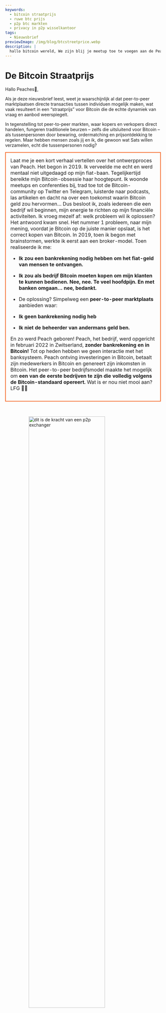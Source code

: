 ```yaml
---
keywords:
  - bitcoin straatprijs
  - ruwe btc prijs
  - p2p btc markten
  - privacy in p2p wisselkantoor
tags:
  - Nieuwsbrief
previewImage: /img/blog/btcstreetprice.webp
description: |
  hallo bitcoin wereld, We zijn blij je meetup toe te voegen aan de Peach Bitcoin app!
---
```


# De Bitcoin Straatprijs

Hallo Peaches🍑,

Als je deze nieuwsbrief leest, weet je waarschijnlijk al dat peer-to-peer marktplaatsen directe transacties tussen individuen mogelijk maken, wat vaak resulteert in een “straatprijs” voor Bitcoin die de echte dynamiek van vraag en aanbod weerspiegelt.

In tegenstelling tot peer-to-peer markten, waar kopers en verkopers direct handelen, fungeren traditionele beurzen – zelfs die uitsluitend voor Bitcoin – als tussenpersonen door bewaring, ordermatching en prijsontdekking te regelen. Maar hebben mensen zoals jij en ik, die gewoon wat Sats willen verzamelen, echt die tussenpersonen nodig?

<table style="width: 100%; max-width: 800px; margin: auto; border-collapse: collapse;">
<td style="border: 2px solid #f56522; padding: 15px; width: 60%; vertical-align: top;">
Laat me je een kort verhaal vertellen over het ontwerpproces van Peach. Het begon in 2019. Ik verveelde me echt en werd mentaal niet uitgedaagd op mijn fiat-baan. Tegelijkertijd bereikte mijn Bitcoin-obsessie haar hoogtepunt. Ik woonde meetups en conferenties bij, trad toe tot de Bitcoin-community op Twitter en Telegram, luisterde naar podcasts, las artikelen en dacht na over een toekomst waarin Bitcoin geld zou hervormen… Dus besloot ik, zoals iedereen die een bedrijf wil beginnen, mijn energie te richten op mijn financiële activiteiten. Ik vroeg mezelf af: welk probleem wil ik oplossen? Het antwoord kwam snel. Het nummer 1 probleem, naar mijn mening, voordat je Bitcoin op de juiste manier opslaat, is het correct kopen van Bitcoin. In 2019, toen ik begon met brainstormen, werkte ik eerst aan een broker-model. Toen realiseerde ik me:

- **Ik zou een bankrekening nodig hebben om het fiat-geld van mensen te ontvangen.**
- **Ik zou als bedrijf Bitcoin moeten kopen om mijn klanten te kunnen bedienen. Nee, nee. Te veel hoofdpijn. En met banken omgaan… nee, bedankt.**

- De oplossing? Simpelweg een **peer-to-peer marktplaats** aanbieden waar:
- **Ik geen bankrekening nodig heb**
- **Ik niet de beheerder van andermans geld ben.**

En zo werd Peach geboren! Peach, het bedrijf, werd opgericht in februari 2022 in Zwitserland, **zonder bankrekening en in Bitcoin!** Tot op heden hebben we geen interactie met het banksysteem. Peach ontving investeringen in Bitcoin, betaalt zijn medewerkers in Bitcoin en genereert zijn inkomsten in Bitcoin. Het peer-to-peer bedrijfsmodel maakte het mogelijk om **een van de eerste bedrijven te zijn die volledig volgens de Bitcoin-standaard opereert.** Wat is er nou niet mooi aan? LFG 🍑🚀
</td>
</table>

<br><br>
<img src="/img/blog/This-is-peer-to-peer.gif" alt="dit is de kracht van een p2p exchanger" style="display:block; margin: auto; width: 70%;">
<br><br>

Laten we nu terugkeren naar de Bitcoin straatprijs… oftewel de peer-to-peer prijs! Ik noem het de ruwe prijs, de pure prijs, de prijs zonder tussenpersonen, de natuurlijke prijs, de onschuldige prijs… de prijs waartegen een individu op dat exacte moment, op die exacte locatie en in die specifieke situatie bepaalt dat Bitcoin <X> waard is.

Het concept van de Bitcoin straatprijs is niet geheel nieuw. In 2017 introduceerde Clark Moody de [Bitcoin Street Price](https://bitcoin.clarkmoody.com/posts/introducing-bitcoin-street-price?) index, met als doel de waarde van Bitcoin die peer-to-peer wordt verhandeld in verschillende lokale valuta's te volgen. Dit initiatief wilde een nauwkeuriger beeld geven van de contante waarde van Bitcoin in verschillende regio’s. Helaas bestaan deze gegevens niet meer door een gebrek aan ondersteuning en middelen, maar platforms zoals Peach Bitcoin blijven ernaar streven dat de peer-to-peer prijs de echte prijs van Bitcoin is.

BEKIJK NU onze gloednieuwe [homepage](https://peachbitcoin.com/) om de ATH van de Bitcoin straatprijs op Peach van de afgelopen 24u / 15d / 30d in EUR, CHF, USD te ontdekken!  
Hoe wordt deze berekend? We nemen de gemiddelde prijs van alle voltooide transacties op Peach.

<div style="border: 2px solid orange; padding: 10px; text-align: center;">
    <strong>INTEGREER & SPEEL</strong> met onze Bitcoin Peer-to-Peer Prijs API:
</div>

:::buttons
[Peer-to-Peer Prijs API](https://docs.peachbitcoin.com/#ath-price)
:::

RAAD eens! Is het je opgevallen dat  
de Bitcoin prijs **vaak hoger** is op de peer-to-peer marktplaats? Waarom? Omdat het rauw is en er geen gedoe is met identificatie en KYC-zaken!  
Om die reden is arbitrage of het verkopen van Bitcoin op Peach zeer logisch. En… **HET IS GRATIS!!** Dus download de app en plaats direct je verkoopaanbod!

<div style="text-align: center;">
  <video controls style="max-width: 100%; height: auto;">
    <source src="/img/blog/P2P-Price-promo.mp4" type="video/mp4">
    Je browser ondersteunt het video-element niet.
  </video>
</div>

Bekijk ook wat peer-to-peer in de praktijk betekent:

Mensen wisselen Bitcoin super anoniem om, met CONTANT geld, tijdens Bitcoin meetups! Dit is een meetup in Frankrijk, [Bitcoin Metz!](https://x.com/btc_metz/status/1883220185504727229?s=46). Groetjes aan hen! Peach maakt de handel makkelijker door escrow en het aanbodplatform te bieden. Bedankt aan BitcoinMetz voor het presenteren van Peach! Een waar genoegen voor ons.

![](/img/blog/tradecashforsat/tradeforsat.png)

Dat was het van mij, Peaches!

Met fruitige groeten,

@ProofofSteph

Maak het peer-to-peer stapelen van Sats de norm,

Deel je verwijzingscode met je vrienden

Zij krijgen 1 gratis kooptransactie en jij verdient verwijzingspunten die je kunt inwisselen voor sats en meer.

## ⚠️ NIEUWE PEACH VERSIE, NU BESCHIKBAAR 0.5.3 (265) ⚠️

:::figures 3
![financier tot 21 directe verkoopaanbiedingen](/img/blog/tradecashforsat/fundmore.png)

![deel nooit je wachtwoordzin](/img/blog/tradecashforsat/nevershare.png)

![donkere modus in Peach](/img/blog/tradecashforsat/darkmode.png)
:::

**DEEL NOOIT JE SEED, NIET EENS MET JE MOEDER!**

## IN OVERIGE NIEUWS: DE PEACH LIGHTNING NETWORK⚡ NODE IS LIVE!

![light peach](/img/blog/tradecashforsat/lightpeach.png)

- Bekijk de connectiedetails op Clearnet en Tor [hier](https://ln.peachbitcoin.com/embed/FHQuQDFDUngLDXY2n36R6JjP5FgLHKFNF7MDMTUHR8bX/BTC/ln)
- Ons lightning adres is **hello@ln.peachbitcoin.com** 🤗

Peach is een zeer klein team. Alle hulp en ondersteuning wordt zeer gewaardeerd!  
Wil je met ons samenwerken? Wil je ons promoten?  
Zou je graag willen meedoen als lokale of regionale Peach Brand ambassadeur? 👀  
Neem nu contact met ons op!

:::buttons
[Stuur een bericht!](mailto:hello@peachbitcoin.com)
:::

<table style="width: 100%; max-width: 800px; margin: auto; border-collapse: collapse;">
  <tr>
    <td style="border: 2px solid #E4572E; padding: 15px; width: 60%; vertical-align: top;">
      <div style="word-wrap: break-word; font-size: 16px; line-height: 1.5;">
        <strong>Ben jij een meetup-organisator?<br>
        Heb je een Bitcoin-winkel?<br>
        Of organiseer je evenementen/conferenties?</strong>
        <br><br>
        Integreer je evenement of winkel in onze app om CASH-transacties op jouw locatie te faciliteren.
        <ul>
          <li>Verdien 100% van onze inkomsten voor alle cash transacties die tijdens jouw meetup plaatsvinden!</li>
          <li>Ontvang je persoonlijke verwijzingscode, swag, flyers en al onze ondersteuning om mensen te onderwijzen over anoniem handelen.</li>
        </ul>
        Stuur een e-mail met <strong style="color: #E4572E;">#CASH4SATS</strong> om alle info te ontvangen.
      </div>
    </td>
    <td style="padding-left: 20px; width: 40%; text-align: center; vertical-align: top;">
      <img src="/img/blog/tradecashforsat/img1.png" alt="Meetup afbeelding" style="max-width: 100%; height: auto;">
      <br><br>
      <a href="#" style="display: inline-block; background-color: #E4572E; color: white; padding: 10px 20px; text-decoration: none; font-weight: bold; border-radius: 5px;">VERMELD JE MEETUP OP PEACH</a>
    </td>
  </tr>
</table>

<br><br>

![blijf Sats stapelen!](/img/blog/tradecashforsat/keepstacking.png)

